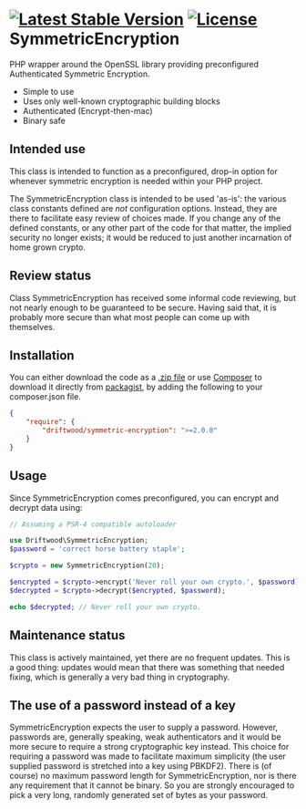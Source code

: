 [![Latest Stable Version](https://poser.pugx.org/driftwood/symmetric-encryption/v/stable?format=plastic)](https://packagist.org/packages/driftwood/symmetric-encryption)
[![License](https://poser.pugx.org/driftwood/symmetric-encryption/license?format=plastic)](https://packagist.org/packages/driftwood/symmetric-encryption) 
SymmetricEncryption
===================

PHP wrapper around the OpenSSL library providing preconfigured Authenticated Symmetric Encryption.

- Simple to use
- Uses only well-known cryptographic building blocks
- Authenticated (Encrypt-then-mac)
- Binary safe

Intended use
------------
This class is intended to function as a preconfigured, drop-in option for whenever symmetric encryption is needed within your PHP project.

The SymmetricEncryption class is intended to be used 'as-is': the various class constants defined are *not* configuration options. Instead, they are there to facilitate easy review of choices made. If you change any of the defined constants, or any other part of the code for that matter, the implied security no longer exists; it would be reduced to just another incarnation of home grown crypto.

Review status
-------------
Class SymmetricEncryption has received some informal code reviewing, but not nearly enough to be guaranteed to be secure. Having said that, it is probably more secure than what most people can come up with themselves.

Installation
------------
You can either download the code as a [.zip file](https://github.com/Pixelfck/SymmetricEncryption/archive/master.zip) or use [Composer](https://getcomposer.org/) to download it directly from [packagist](https://packagist.org/packages/driftwood/symmetric-encryption), by adding the following to your composer.json file.

~~~ json
{
	"require": {
		"driftwood/symmetric-encryption": ">=2.0.0"
    }
}
~~~

Usage
-----
Since SymmetricEncryption comes preconfigured, you can encrypt and decrypt data using:
 
~~~ php
// Assuming a PSR-4 compatible autoloader

use Driftwood\SymmetricEncryption;
$password = 'correct horse battery staple';

$crypto = new SymmetricEncryption(20);

$encrypted = $crypto->encrypt('Never roll your own crypto.', $password);
$decrypted = $crypto->decrypt($encrypted, $password);

echo $decrypted; // Never roll your own crypto.
~~~

Maintenance status
------------------
This class is actively maintained, yet there are no frequent updates. This is a good thing: updates would mean that there was something that needed fixing, which is generally a very bad thing in cryptography.

The use of a password instead of a key
--------------------------------------
SymmetricEncryption expects the user to supply a password. However, passwords are, generally speaking, weak authenticators and it would be more secure to require a strong cryptographic key instead. This choice for requiring a password was made to facilitate maximum simplicity (the user supplied password is stretched into a key using PBKDF2). There is (of course) no maximum password length for SymmetricEncryption, nor is there any requirement that it cannot be binary. So you are strongly encouraged to pick a very long, randomly generated set of bytes as your password.
